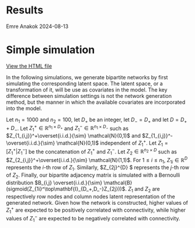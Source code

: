 Results
================
Emre Anakok
2024-08-13

# Simple simulation

[View the HTML file](https://AnakokEmre.github.io/graph_features_importance/docs/Result.html)

In the following simulations, we generate bipartite networks by first
simulating the corresponding latent space. The latent space, or a
transformation of it, will be use as covariates in the model. The key
difference between simulation settings is not the network generation
method, but the manner in which the available covariates are
incorporated into the model.

Let $n_1= 1000$ and $n_2=100$, let $D_+$ be an integer, let $D_- = D_+$
and let $D=D_+ + D_-$. Let $Z_1^+\in\mathbb{R}^{n_1 \times D_+}$ and
$Z_1^-\in\mathbb{R}^{n_1 \times D_-}$ such as
$Z_{1_{i,j}}^+\overset{i.i.d.}{\sim} \mathcal{N}(0,1)$ and
$Z_{1_{i,j}}^-\overset{i.i.d.}{\sim} \mathcal{N}(0,1)$ independent of
$Z_1^+$. Let $Z_1 = \left[Z_1^+| Z_1^- \right]$ be the concatenation of
$Z_1^+$ and $Z_1^-$. Let $Z_2\in\mathbb{R}^{n_2 \times D}$ such as
$Z_{2_{i,j}}^+\overset{i.i.d.}{\sim} \mathcal{N}(1,1)$. For
$1\leq i\leq n_1$, $Z_{1i}\in\mathbb{R}^{D}$ represents the $i$-th row
of $Z_1$. Similarly, \$Z\_{2j}^{D} \$ represents the $j$-th row of
$Z_2$. Finally, our bipartite adjacency matrix is simulated with a
Bernoulli distribution
$B_{i,j} \overset{i.i.d.}{\sim} \mathcal{B}(sigmoid(Z_{1i}^\top\mathbf{I}_{D_+,D_-}Z_{2j}))$.
$Z_1$ and $Z_2$ are respectively row nodes and column nodes latent
representation of the generated network. Given how the network is
constructed, higher values of $Z_1^+$ are expected to be positively
correlated with connectivity, while higher values of $Z_1^-$ are
expected to be negatively correlated with connectivity.
